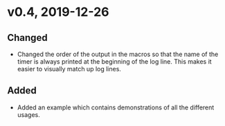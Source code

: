 # v0.4, 2019-12-26

## Changed

* Changed the order of the output in the macros so that the name of the timer
  is always printed at the beginning of the log line. This makes it easier to
  visually match up log lines.

## Added

* Added an example which contains demonstrations of all the different usages.


